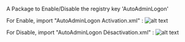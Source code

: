 A Package to Enable/Disable the registry key 'AutoAdminLogon'


For Enable, import "AutoAdminLogon Activation.xml" :
![alt text](https://github.com/wizz13150/PDQ_Repo/blob/master/Scripts/Autoadminlogon/AutoAdminLogon_Enable.png)

For Disable, import "AutoAdminLogon Désactivation.xml" :
![alt text](https://github.com/wizz13150/PDQ_Repo/blob/master/Scripts/Autoadminlogon/AutoAdminLogon_Disable.png)
